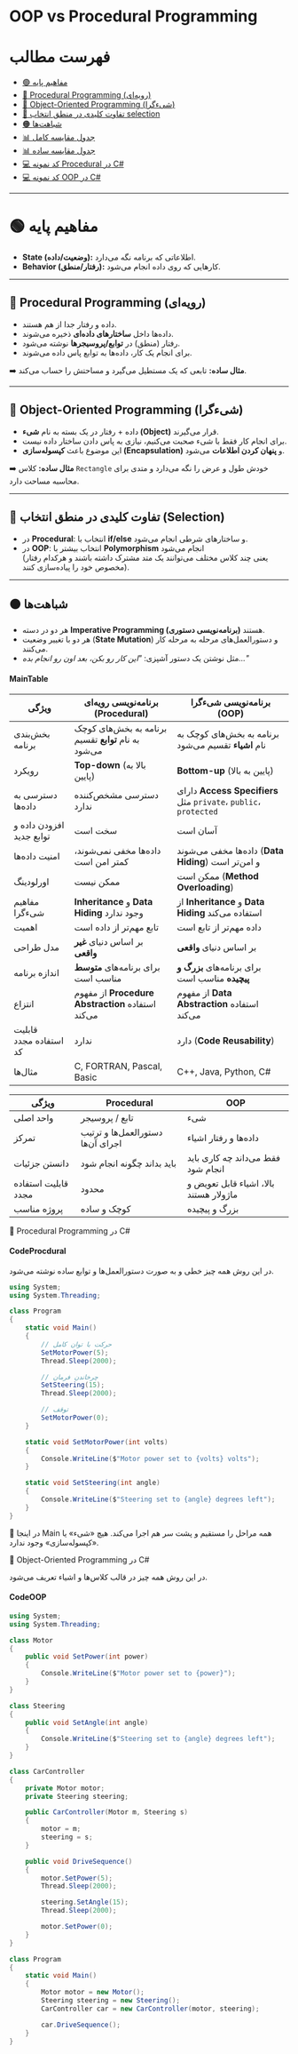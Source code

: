 # OOP vs Procedural Programming 

# فهرست مطالب

- [🟢 مفاهیم پایه](#-مفاهیم-پایه)
- [🔹 Procedural Programming (رویه‌ای)](#-procedural-programming-رویه‌ای)
- [🔹 Object-Oriented Programming (شیءگرا)](#-object-oriented-programming-شیءگرا)
- [🔸 تفاوت کلیدی در منطق انتخاب selection](#-تفاوت-کلیدی-در-منطق-انتخاب-selection)
- [🟠 شباهت‌ها](#-شباهتها)
- [📊 جدول مقایسه کامل](#MainTable)
- [📊 جدول مقایسه ساده](#-جدول-مقایسه-ساده)
- [💻 کد نمونه Procedural در C#](#CodeProcdural)
- [💻 کد نمونه OOP در C#](#CodeOOP)


---

# 🟢 مفاهیم پایه

- **State (وضعیت/داده):** اطلاعاتی که برنامه نگه می‌دارد.  
- **Behavior (رفتار/منطق):** کارهایی که روی داده انجام می‌شود.  

---

## 🔹 Procedural Programming (رویه‌ای)

- داده و رفتار جدا از هم هستند.  
- داده‌ها داخل **ساختارهای داده‌ای** ذخیره می‌شوند.  
- رفتار (منطق) در **توابع/پروسیجرها** نوشته می‌شود.  
- برای انجام یک کار، داده‌ها به توابع پاس داده می‌شوند.  

➡️ **مثال ساده:** تابعی که یک مستطیل می‌گیرد و مساحتش را حساب می‌کند.  

---

## 🔹 Object-Oriented Programming (شیءگرا)

- داده + رفتار در یک بسته به نام **شیء (Object)** قرار می‌گیرند.  
- برای انجام کار فقط با شیء صحبت می‌کنیم، نیازی به پاس دادن ساختار داده نیست.  
- این موضوع باعث **کپسوله‌سازی (Encapsulation)** و **پنهان کردن اطلاعات** می‌شود.  

➡️ **مثال ساده:** کلاس `Rectangle` خودش طول و عرض را نگه می‌دارد و متدی برای محاسبه مساحت دارد.  

---

## 🔸 تفاوت کلیدی در منطق انتخاب (Selection)

- در **Procedural**: انتخاب با **if/else** و ساختارهای شرطی انجام می‌شود.  
- در **OOP**: انتخاب بیشتر با **Polymorphism** انجام می‌شود  
  (یعنی چند کلاس مختلف می‌توانند یک متد مشترک داشته باشند و هرکدام رفتار مخصوص خود را پیاده‌سازی کنند).  

---

## 🟠 شباهت‌ها

- هر دو در دسته **Imperative Programming (برنامه‌نویسی دستوری)** هستند.  
- هر دو با تغییر وضعیت (**State Mutation**) و دستورالعمل‌های مرحله به مرحله کار می‌کنند.  
- مثل نوشتن یک دستور آشپزی: *"این کار رو بکن، بعد اون رو انجام بده..."*  

#### MainTable
| ویژگی                    | برنامه‌نویسی رویه‌ای (Procedural)                    | برنامه‌نویسی شیءگرا (OOP)                                        |
| ------------------------ | ---------------------------------------------------- | ---------------------------------------------------------------- |
| بخش‌بندی برنامه          | برنامه به بخش‌های کوچک به نام **توابع** تقسیم می‌شود | برنامه به بخش‌های کوچک به نام **اشیاء** تقسیم می‌شود             |
| رویکرد                   | **Top-down** (بالا به پایین)                         | **Bottom-up** (پایین به بالا)                                    |
| دسترسی به داده‌ها        | دسترسی مشخص‌کننده ندارد                              | دارای **Access Specifiers** مثل `private`، `public`، `protected` |
| افزودن داده و توابع جدید | سخت است                                              | آسان است                                                         |
| امنیت داده‌ها            | داده‌ها مخفی نمی‌شوند، کمتر امن است                  | داده‌ها مخفی می‌شوند (**Data Hiding**) و امن‌تر است              |
| اورلودینگ                | ممکن نیست                                            | ممکن است (**Method Overloading**)                                |
| مفاهیم شیءگرا            | **Inheritance** و **Data Hiding** وجود ندارد         | از **Inheritance** و **Data Hiding** استفاده می‌کند              |
| اهمیت                    | تابع مهم‌تر از داده است                              | داده مهم‌تر از تابع است                                          |
| مدل طراحی                | بر اساس دنیای **غیر واقعی**                          | بر اساس دنیای **واقعی**                                          |
| اندازه برنامه            | برای برنامه‌های **متوسط** مناسب است                  | برای برنامه‌های **بزرگ و پیچیده** مناسب است                      |
| انتزاع                   | از مفهوم **Procedure Abstraction** استفاده می‌کند    | از مفهوم **Data Abstraction** استفاده می‌کند                     |
| قابلیت استفاده مجدد کد   | ندارد                                                | دارد (**Code Reusability**)                                      |
| مثال‌ها                  | C, FORTRAN, Pascal, Basic                            | C++, Java, Python, C#                                            |




| ویژگی               | Procedural                        | OOP                                    |
| ------------------- | --------------------------------- | -------------------------------------- |
| واحد اصلی           | تابع / پروسیجر                    | شیء                                    |
| تمرکز               | دستورالعمل‌ها و ترتیب اجرای آن‌ها | داده‌ها و رفتار اشیاء                  |
| دانستن جزئیات       | باید بداند چگونه انجام شود        | فقط می‌داند چه کاری باید انجام شود     |
| قابلیت استفاده مجدد | محدود                             | بالا، اشیاء قابل تعویض و ماژولار هستند |
| پروژه مناسب         | کوچک و ساده                       | بزرگ و پیچیده                          |


🔹 Procedural Programming در C#
#### CodeProcdural
در این روش همه چیز خطی و به صورت دستورالعمل‌ها و توابع ساده نوشته می‌شود.

```csharp
using System;
using System.Threading;

class Program
{
    static void Main()
    {
        // حرکت با توان کامل
        SetMotorPower(5);
        Thread.Sleep(2000);

        // چرخاندن فرمان
        SetSteering(15);
        Thread.Sleep(2000);

        // توقف
        SetMotorPower(0);
    }

    static void SetMotorPower(int volts)
    {
        Console.WriteLine($"Motor power set to {volts} volts");
    }

    static void SetSteering(int angle)
    {
        Console.WriteLine($"Steering set to {angle} degrees left");
    }
}

```

🔸 در اینجا Main همه مراحل را مستقیم و پشت سر هم اجرا می‌کند. هیچ «شیء» یا «کپسوله‌سازی» وجود ندارد.

🔹 Object-Oriented Programming در C#

در این روش همه چیز در قالب کلاس‌ها و اشیاء تعریف می‌شود.
#### CodeOOP
```csharp
using System;
using System.Threading;

class Motor
{
    public void SetPower(int power)
    {
        Console.WriteLine($"Motor power set to {power}");
    }
}

class Steering
{
    public void SetAngle(int angle)
    {
        Console.WriteLine($"Steering set to {angle} degrees left");
    }
}

class CarController
{
    private Motor motor;
    private Steering steering;

    public CarController(Motor m, Steering s)
    {
        motor = m;
        steering = s;
    }

    public void DriveSequence()
    {
        motor.SetPower(5);
        Thread.Sleep(2000);

        steering.SetAngle(15);
        Thread.Sleep(2000);

        motor.SetPower(0);
    }
}

class Program
{
    static void Main()
    {
        Motor motor = new Motor();
        Steering steering = new Steering();
        CarController car = new CarController(motor, steering);

        car.DriveSequence();
    }
}
```
